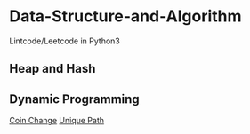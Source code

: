 # Data-Structure-and-Algorithm
Lintcode/Leetcode in Python3
## Heap and Hash

## Dynamic Programming
[Coin Change](https://github.com/Amory0709/Data-Structure-and-Algorithm/blob/master/coinChange.md)
[Unique Path](https://github.com/Amory0709/Data-Structure-and-Algorithm/blob/master/countUniquePaths.md)
